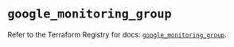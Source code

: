 # `google_monitoring_group`

Refer to the Terraform Registry for docs: [`google_monitoring_group`](https://registry.terraform.io/providers/hashicorp/google-beta/6.16.0/docs/resources/google_monitoring_group).
